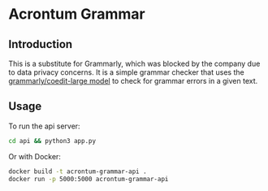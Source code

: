 # Acrontum Grammar

## Introduction

This is a substitute for Grammarly, which was blocked by the company due to data privacy concerns. It is a simple grammar checker that uses the [grammarly/coedit-large model](https://huggingface.co/grammarly/coedit-large) to check for grammar errors in a given text.

## Usage

To run the api server:

```bash
cd api && python3 app.py
```

Or with Docker:

```bash
docker build -t acrontum-grammar-api .
docker run -p 5000:5000 acrontum-grammar-api
```
